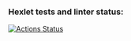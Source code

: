 ### Hexlet tests and linter status:
[![Actions Status](https://github.com/PolinaTsushko/frontend-project-46/actions/workflows/hexlet-check.yml/badge.svg)](https://github.com/PolinaTsushko/frontend-project-46/actions)